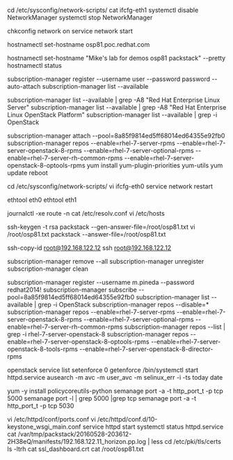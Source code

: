 
cd /etc/sysconfig/network-scripts/
cat ifcfg-eth1 
systemctl disable NetworkManager
systemctl stop NetworkManager

chkconfig network on
service network start

hostnamectl set-hostname osp81.poc.redhat.com

hostnamectl set-hostname "Mike's lab for demos osp81 packstack" --pretty 
hostnamectl status

subscription-manager register --username user --password password --auto-attach
subscription-manager list --available


subscription-manager list --available | grep -A8 "Red Hat Enterprise Linux Server"
subscription-manager list --available | grep -A8 "Red Hat Enterprise Linux OpenStack Platform"
subscription-manager list --available | grep -i OpenStack

subscription-manager attach --pool=8a85f9814ed5ff68014ed64355e92fb0
subscription-manager repos --enable=rhel-7-server-rpms --enable=rhel-7-server-openstack-8-rpms --enable=rhel-7-server-optional-rpms --enable=rhel-7-server-rh-common-rpms --enable=rhel-7-server-openstack-8-optools-rpms
yum install yum-plugin-priorities yum-utils 
yum update
reboot 


cd /etc/sysconfig/network-scripts/
vi ifcfg-eth0
service network restart
 
ethtool eth0
ethtool eth1

journalctl -xe
route -n
cat /etc/resolv.conf 
vi /etc/hosts

ssh-keygen -t rsa
packstack --gen-answer-file=/root/osp81.txt
vi /root/osp81.txt 
packstack --answer-file=/root/osp81.txt

ssh-copy-id root@192.168.122.12
ssh root@192.168.122.12


subscription-manager remove --all
subscription-manager unregister
subscription-manager clean


subscription-manager register --username m.pineda --password redhat2014!
subscription-manager subscribe --pool=8a85f9814ed5ff68014ed64355e92fb0
subscription-manager list --available | grep -i OpenStack
subscription-manager repos --disable=*
subscription-manager repos --enable=rhel-7-server-rpms  --enable=rhel-7-server-openstack-8-rpms --enable=rhel-7-server-optional-rpms  --enable=rhel-7-server-rh-common-rpms
subscription-manager repos --list | grep -i rhel-7-server-openstack-8
subscription-manager repos --enable=rhel-7-server-openstack-8-optools-rpms --enable=rhel-7-server-openstack-8-tools-rpms --enable=rhel-7-server-openstack-8-director-rpms

openstack service list
setenforce 0
getenforce
/bin/systemctl start  httpd.service
ausearch -m avc -m user_avc -m selinux_err -i -ts today
date

yum -y install policycoreutils-python
semanage port -a -t http_port_t -p tcp 5000
semanage port -l | grep 5000 |grep tcp
semanage port -a -t http_port_t -p tcp 5030

vi /etc/httpd/conf/ports.conf
vi /etc/httpd/conf.d/10-keystone_wsgi_main.conf 
 service httpd start
systemctl status httpd.service
cat /var/tmp/packstack/20160528-203612-2H38eQ/manifests/192.168.122.11_horizon.pp.log | less
cd /etc/pki/tls/certs
ls -ltrh
cat ssl_dashboard.crt 
cat /root/osp81.txt 

